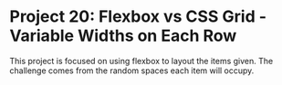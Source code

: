 <h1>Project 20: Flexbox vs CSS Grid - Variable Widths on Each Row</h1>
<p>This project is focused on using flexbox to layout the items given. The challenge comes from the random spaces each item will occupy.</p>